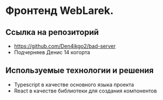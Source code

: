 # Фронтенд WebLarek.

## Ссылка на репозиторий

- https://github.com/Den4ikgo2/bad-server
- Подчерняев Денис 14 когорта

## Используемые технологии и решения

- Typescript в качестве основного языка проекта
- React в качестве библиотеки для создания компонентов